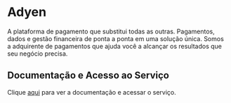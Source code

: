 # Adyen

A plataforma de pagamento que substitui todas as outras. Pagamentos, dados e gestão financeira de ponta a ponta em uma solução única. Somos a adquirente de pagamentos que ajuda você a alcançar os resultados que seu negócio precisa.

## Documentação e Acesso ao Serviço

Clique [aqui](https://www.adyen.com) para ver a documentação e acessar o serviço.